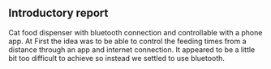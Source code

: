 ## Introductory report
Cat food dispenser with bluetooth connection and controllable with a phone app.
   At First the idea was to be able to control the feeding times from a distance through an app and internet connection. It appeared to be a little bit too difficult to achieve so instead we settled to use bluetooth. 
